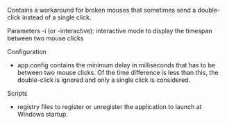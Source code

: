 Contains a workaround for broken mouses that sometimes send a double-click instead of a single click.

Parameters
 -i (or -interactive): interactive mode to display the timespan between two mouse clicks
 
Configuration
- app.config contains the minimum delay in milliseconds that has to be between two mouse clicks. Of the time difference is less than this, the double-click is ignored and only a single click is considered.
 
Scripts
- registry files to register or unregister the application to launch at Windows startup.
